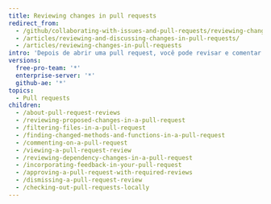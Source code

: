 ```yaml
---
title: Reviewing changes in pull requests
redirect_from:
  - /github/collaborating-with-issues-and-pull-requests/reviewing-changes-in-pull-requests/
  - /articles/reviewing-and-discussing-changes-in-pull-requests/
  - /articles/reviewing-changes-in-pull-requests
intro: 'Depois de abrir uma pull request, você pode revisar e comentar um conjunto de alterações propostas.'
versions:
  free-pro-team: '*'
  enterprise-server: '*'
  github-ae: '*'
topics:
  - Pull requests
children:
  - /about-pull-request-reviews
  - /reviewing-proposed-changes-in-a-pull-request
  - /filtering-files-in-a-pull-request
  - /finding-changed-methods-and-functions-in-a-pull-request
  - /commenting-on-a-pull-request
  - /viewing-a-pull-request-review
  - /reviewing-dependency-changes-in-a-pull-request
  - /incorporating-feedback-in-your-pull-request
  - /approving-a-pull-request-with-required-reviews
  - /dismissing-a-pull-request-review
  - /checking-out-pull-requests-locally
---
```


